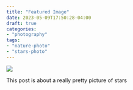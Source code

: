 ```yaml
---
title: "Featured Image"
date: 2023-05-09T17:50:28-04:00
draft: true
categories:
- "photography"
tags:
- "nature-photo"
- "stars-photo"
---
```


![](/stars.jpg?auto=compress&cs=tinysrgb&dpr=2&h=300&w=300)

This post is about a really pretty picture of stars

<!--more-->
